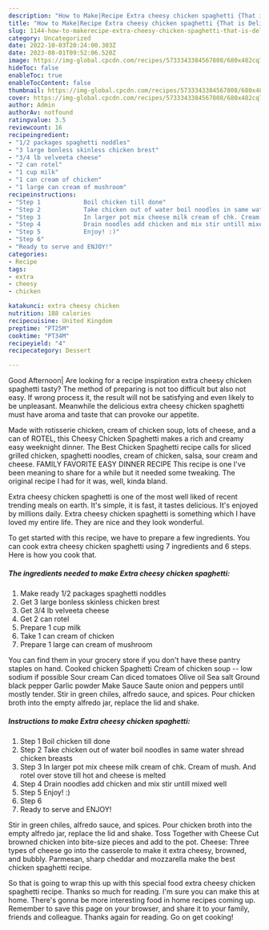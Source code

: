 ```yaml
---
description: "How to Make|Recipe Extra cheesy chicken spaghetti {That is Delicious"
title: "How to Make|Recipe Extra cheesy chicken spaghetti {That is Delicious"
slug: 1144-how-to-makerecipe-extra-cheesy-chicken-spaghetti-that-is-delicious
category: Uncategorized
date: 2022-10-03T20:24:00.303Z
date: 2023-08-01T09:52:06.520Z
image: https://img-global.cpcdn.com/recipes/5733343384567808/680x482cq70/extra-cheesy-chicken-spaghetti-recipe-main-photo.jpg
hideToc: false
enableToc: true
enableTocContent: false
thumbnail: https://img-global.cpcdn.com/recipes/5733343384567808/680x482cq70/extra-cheesy-chicken-spaghetti-recipe-main-photo.jpg
cover: https://img-global.cpcdn.com/recipes/5733343384567808/680x482cq70/extra-cheesy-chicken-spaghetti-recipe-main-photo.jpg
author: Admin
authorAv: notfound
ratingvalue: 3.5
reviewcount: 16
recipeingredient:
- "1/2 packages spaghetti noddles"
- "3 large bonless skinless chicken brest"
- "3/4 lb velveeta cheese"
- "2 can rotel"
- "1 cup milk"
- "1 can cream of chicken"
- "1 large can cream of mushroom"
recipeinstructions:
- "Step 1            Boil chicken till done"
- "Step 2            Take chicken out of water boil noodles in same water shread chicken breasts"
- "Step 3            In larger pot mix cheese milk cream of chk. Cream of mush. And rotel over stove till hot and cheese is melted"
- "Step 4            Drain noodles add chicken and mix stir untill mixed well"
- "Step 5            Enjoy! :)"
- "Step 6"
- "Ready to serve and ENJOY!"
categories:
- Recipe
tags:
- extra
- cheesy
- chicken

katakunci: extra cheesy chicken 
nutrition: 188 calories
recipecuisine: United Kingdom
preptime: "PT25M"
cooktime: "PT34M"
recipeyield: "4"
recipecategory: Dessert

---
```



Good Afternoon| Are looking for a recipe inspiration extra cheesy chicken spaghetti tasty? The method of preparing is not too difficult but also not easy. If wrong process it, the result will not be satisfying and even likely to be unpleasant. Meanwhile the delicious extra cheesy chicken spaghetti must have aroma and taste that can provoke our appetite.





Made with rotisserie chicken, cream of chicken soup, lots of cheese, and a can of ROTEL, this Cheesy Chicken Spaghetti makes a rich and creamy easy weeknight dinner. The Best Chicken Spaghetti recipe calls for sliced grilled chicken, spaghetti noodles, cream of chicken, salsa, sour cream and cheese. FAMILY FAVORITE EASY DINNER RECIPE This recipe is one I&#39;ve been meaning to share for a while but it needed some tweaking. The original recipe I had for it was, well, kinda bland.

Extra cheesy chicken spaghetti is one of the most well liked of recent trending meals on earth. It's simple, it is fast, it tastes delicious. It's enjoyed by millions daily. Extra cheesy chicken spaghetti is something which I have loved my entire life. They are nice and they look wonderful.


To get started with this recipe, we have to prepare a few ingredients. You can cook extra cheesy chicken spaghetti using 7 ingredients and 6 steps. Here is how you cook that.

<!--inarticleads1-->

##### The ingredients needed to make Extra cheesy chicken spaghetti:

1. Make ready 1/2 packages spaghetti noddles
1. Get 3 large bonless skinless chicken brest
1. Get 3/4 lb velveeta cheese
1. Get 2 can rotel
1. Prepare 1 cup milk
1. Take 1 can cream of chicken
1. Prepare 1 large can cream of mushroom


You can find them in your grocery store if you don&#39;t have these pantry staples on hand. Cooked chicken Spaghetti Cream of chicken soup -- low sodium if possible Sour cream Can diced tomatoes Olive oil Sea salt Ground black pepper Garlic powder Make Sauce Saute onion and peppers until mostly tender. Stir in green chiles, alfredo sauce, and spices. Pour chicken broth into the empty alfredo jar, replace the lid and shake. 

<!--inarticleads2-->

##### Instructions to make Extra cheesy chicken spaghetti:

1. Step 1            Boil chicken till done
1. Step 2            Take chicken out of water boil noodles in same water shread chicken breasts
1. Step 3            In larger pot mix cheese milk cream of chk. Cream of mush. And rotel over stove till hot and cheese is melted
1. Step 4            Drain noodles add chicken and mix stir untill mixed well
1. Step 5            Enjoy! :)
1. Step 6
1. Ready to serve and ENJOY!

Stir in green chiles, alfredo sauce, and spices. Pour chicken broth into the empty alfredo jar, replace the lid and shake. Toss Together with Cheese Cut browned chicken into bite-size pieces and add to the pot. Cheese: Three types of cheese go into the casserole to make it extra cheesy, browned, and bubbly. Parmesan, sharp cheddar and mozzarella make the best chicken spaghetti recipe. 

So that is going to wrap this up with this special food extra cheesy chicken spaghetti recipe. Thanks so much for reading. I'm sure you can make this at home. There's gonna be more interesting food in home recipes coming up. Remember to save this page on your browser, and share it to your family, friends and colleague. Thanks again for reading. Go on get cooking!

